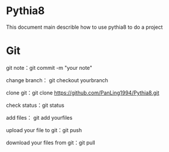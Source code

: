 # Pythia8
This document main describle how to use pythia8 to do a project 
# Git
  git note：git commit -m "your note"  
  
  change branch： git checkout yourbranch
  
  clone git：git clone https://github.com/PanLing1994/Pythia8.git  
  
  check status：git status
  
  add files： git add yourfiles
  
  upload your file to git：git push
  
  download your files from git：git pull
